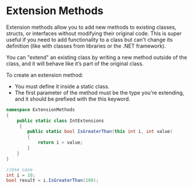 # Extension Methods
Extension methods allow you to add new methods to existing classes, structs, or interfaces without modifying their original code. This is super useful if you need to add functionality to a class but can't change its definition (like with classes from libraries or the .NET framework).

You can "extend" an existing class by writing a new method outside of the class, and it will behave like it’s part of the original class.

To create an extension method:
- You must define it inside a static class.
- The first parameter of the method must be the type you're extending, and it should be prefixed with the this keyword.

```cs
namespace ExtensionMethods
{
    public static class IntExtensions
     {
        public static bool IsGreaterThan(this int i, int value)
        {
            return i > value;
        }
    }
}

//Use case
int i = 10;
bool result = i.IsGreaterThan(100);
```